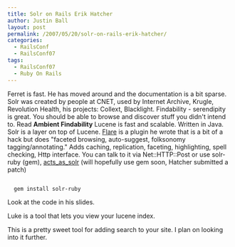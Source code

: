 ```yaml
---
title: Solr on Rails Erik Hatcher
author: Justin Ball
layout: post
permalink: /2007/05/20/solr-on-rails-erik-hatcher/
categories:
  - RailsConf
  - RailsConf07
tags:
  - RailsConf07
  - Ruby On Rails
---
```


Ferret is fast.  He has moved around and the documentation is a bit sparse.
Solr was created by people at CNET, used by Internet Archive, Krugle, Revolution Health, his projects: Collext, Blacklight.
Findability - serendipity is great.  You should be able to browse and discover stuff you didn't intend to.
Read <strong>Ambient Findability</strong>
Lucene is fast and scalable.  Written in Java.
Solr is a layer on top of Lucene.
<a href="http://wiki.apache.org/solr/Flare">Flare</a> is a plugin he wrote that is a bit of a hack but does "faceted browsing, auto-suggest, folksonomy tagging/annotating."
Adds caching, replication, faceting, highlighting, spell checking, Http interface.
You can talk to it via Net::HTTP::Post or use solr-ruby (gem), <a href="http://acts_as_solr.railsfreaks.com/">acts_as_solr</a> (will hopefully use gem soon, Hatcher submitted a patch)
<pre><code class="ruby">
  gem install solr-ruby
</pre></code>

Look at the code in his slides.

Luke is a tool that lets you view your lucene index.

This is a pretty sweet tool for adding search to your site.  I plan on looking into it further.

